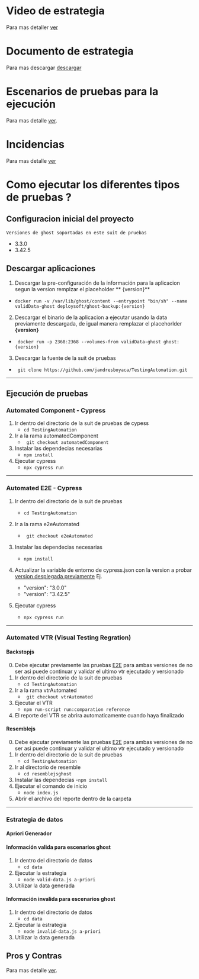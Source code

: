 # Video de estrategia
Para mas detaller [ver](https://youtu.be/UPaL75sm8O4)
# Documento de estrategia
Para mas descargar [descargar](https://github.com/jandresboyaca/TestingAutomation/blob/main/Estrategia.docx)
# Escenarios de pruebas para la ejecución

Para mas detalle [ver](https://github.com/jandresboyaca/TestingAutomation/wiki/Escenarios).

# Incidencias

Para mas detalle [ver](https://github.com/jandresboyaca/TestingAutomation/issues)

# Como ejecutar los diferentes tipos de pruebas ?

## Configuracion inicial del proyecto

`Versiones de ghost soportadas en este suit de pruebas`

* 3.3.0
* 3.42.5

## Descargar aplicaciones

1. Descargar la pre-configuración de la información para la aplicacion segun la version remplzar el placeholder **
   {version}**
- `` docker run -v /var/lib/ghost/content --entrypoint "bin/sh" --name validData-ghost deploysoft/ghost-backup:{version} ``
2. Descargar el binario de la aplicacion a ejecutar usando la data previamente descargada, de igual manera remplazar el
   placehorlder **{version}**
- `` docker run -p 2368:2368 --volumes-from validData-ghost ghost:{version}``

3. Descargar la fuente de la suit de pruebas
- `` git clone https://github.com/jandresboyaca/TestingAutomation.git``

___

## Ejecución de pruebas

### Automated Component - Cypress 

1. Ir dentro del directorio de la suit de pruebas de cypess
   - `` cd TestingAutomation ``
2. Ir a la rama automatedComponent
   - `` git checkout automatedComponent``
3. Instalar las dependecias necesarias
   - `` npm install ``
4. Ejecutar cypress
   - ``npx cypress run ``
 ___

### Automated E2E  - Cypress

1. Ir dentro del directorio de la suit de pruebas 
   - `` cd TestingAutomation ``
2. Ir a la rama e2eAutomated
   - `` git checkout e2eAutomated``
3. Instalar las dependecias necesarias
   - `` npm install ``
4. Actualizar la variable de entorno de cypress.json con la version a probar [version desplegada previamente](#descargar-aplicaciones) Ej.
   - "version": "3.0.0"
   - "version": "3.42.5"
  
5. Ejecutar cypress
   - ``npx cypress run ``

___

### Automated VTR (Visual Testing Regration)

#### Backstopjs

0. Debe ejecutar previamente  las pruebas [E2E](#automated-e2e----cypress) para ambas versiones de no ser asi puede continuar y validar el ultimo vtr ejecutado y versionado
1. Ir dentro del directorio de la suit de pruebas 
   - `` cd TestingAutomation ``
2. Ir a la rama vtrAutomated
   - `` git checkout vtrAutomated``
3. Ejecutar el VTR
   - ``npm run-script run:comparation reference``
4. El reporte del VTR se abrira automaticamente cuando haya finalizado

#### Resemblejs

0. Debe ejecutar previamente  las pruebas [E2E](#automated-e2e----cypress) para ambas versiones de no ser asi puede continuar y validar el ultimo vtr ejecutado y versionado
1. Ir dentro del directorio de la suit de pruebas 
   - `` cd TestingAutomation ``
2. Ir al directorio de resemble
   - ``cd resemblejsghost`` 
3. Instalar las dependecias
   -`` npm install ``
4. Ejecutar el comando de inicio
   - ``node index.js``
6. Abrir el archivo del reporte dentro de la carpeta


____
### Estrategia de datos

#### Apriori Generador

#### Información valida para escenarios ghost
1. Ir dentro del directorio de datos
   - ``cd data``
2. Ejecutar la estrategia
   - ``node valid-data.js a-priori``
3. Utilizar la data generada

#### Información invalida para escenarios ghost
1. Ir dentro del directorio de datos
   - ``cd data``
2. Ejecutar la estrategia
   - ``node invalid-data.js a-priori``
3. Utilizar la data generada


## Pros y Contras

Para mas detalle [ver](https://github.com/jandresboyaca/TestingAutomation/wiki/Pro-Contra).


